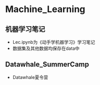 # Machine_Learning
## 机器学习笔记
- Lec.ipynb为《动手学机器学习》学习笔记
- 数据集及其他数据均保存在data中

## Datawhale_SummerCamp
- Datawhale夏令营

